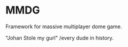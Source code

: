MMDG
===========

Framework for massive multiplayer dome game.

"Johan Stole my gurl" /every dude in history.